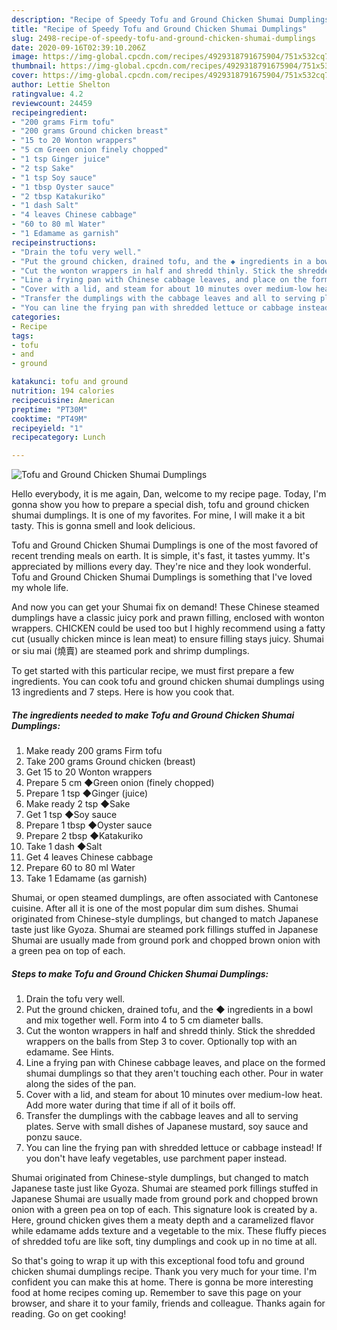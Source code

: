 ```yaml
---
description: "Recipe of Speedy Tofu and Ground Chicken Shumai Dumplings"
title: "Recipe of Speedy Tofu and Ground Chicken Shumai Dumplings"
slug: 2498-recipe-of-speedy-tofu-and-ground-chicken-shumai-dumplings
date: 2020-09-16T02:39:10.206Z
image: https://img-global.cpcdn.com/recipes/4929318791675904/751x532cq70/tofu-and-ground-chicken-shumai-dumplings-recipe-main-photo.jpg
thumbnail: https://img-global.cpcdn.com/recipes/4929318791675904/751x532cq70/tofu-and-ground-chicken-shumai-dumplings-recipe-main-photo.jpg
cover: https://img-global.cpcdn.com/recipes/4929318791675904/751x532cq70/tofu-and-ground-chicken-shumai-dumplings-recipe-main-photo.jpg
author: Lettie Shelton
ratingvalue: 4.2
reviewcount: 24459
recipeingredient:
- "200 grams Firm tofu"
- "200 grams Ground chicken breast"
- "15 to 20 Wonton wrappers"
- "5 cm Green onion finely chopped"
- "1 tsp Ginger juice"
- "2 tsp Sake"
- "1 tsp Soy sauce"
- "1 tbsp Oyster sauce"
- "2 tbsp Katakuriko"
- "1 dash Salt"
- "4 leaves Chinese cabbage"
- "60 to 80 ml Water"
- "1 Edamame as garnish"
recipeinstructions:
- "Drain the tofu very well."
- "Put the ground chicken, drained tofu, and the ◆ ingredients in a bowl and mix together well. Form into 4 to 5 cm diameter balls."
- "Cut the wonton wrappers in half and shredd thinly. Stick the shredded wrappers on the balls from Step 3 to cover. Optionally top with an edamame. See Hints."
- "Line a frying pan with Chinese cabbage leaves, and place on the formed shumai dumplings so that they aren&#39;t touching each other. Pour in water along the sides of the pan."
- "Cover with a lid, and steam for about 10 minutes over medium-low heat. Add more water during that time if all of it boils off."
- "Transfer the dumplings with the cabbage leaves and all to serving plates. Serve with small dishes of Japanese mustard, soy sauce and ponzu sauce."
- "You can line the frying pan with shredded lettuce or cabbage instead! If you don&#39;t have leafy vegetables, use parchment paper instead."
categories:
- Recipe
tags:
- tofu
- and
- ground

katakunci: tofu and ground 
nutrition: 194 calories
recipecuisine: American
preptime: "PT30M"
cooktime: "PT49M"
recipeyield: "1"
recipecategory: Lunch

---
```



![Tofu and Ground Chicken Shumai Dumplings](https://img-global.cpcdn.com/recipes/4929318791675904/751x532cq70/tofu-and-ground-chicken-shumai-dumplings-recipe-main-photo.jpg)

Hello everybody, it is me again, Dan, welcome to my recipe page. Today, I'm gonna show you how to prepare a special dish, tofu and ground chicken shumai dumplings. It is one of my favorites. For mine, I will make it a bit tasty. This is gonna smell and look delicious.

Tofu and Ground Chicken Shumai Dumplings is one of the most favored of recent trending meals on earth. It is simple, it's fast, it tastes yummy. It's appreciated by millions every day. They're nice and they look wonderful. Tofu and Ground Chicken Shumai Dumplings is something that I've loved my whole life.

And now you can get your Shumai fix on demand! These Chinese steamed dumplings have a classic juicy pork and prawn filling, enclosed with wonton wrappers. CHICKEN could be used too but I highly recommend using a fatty cut (usually chicken mince is lean meat) to ensure filling stays juicy. Shumai or siu mai (燒賣) are steamed pork and shrimp dumplings.


To get started with this particular recipe, we must first prepare a few ingredients. You can cook tofu and ground chicken shumai dumplings using 13 ingredients and 7 steps. Here is how you cook that.

<!--inarticleads1-->

##### The ingredients needed to make Tofu and Ground Chicken Shumai Dumplings:

1. Make ready 200 grams Firm tofu
1. Take 200 grams Ground chicken (breast)
1. Get 15 to 20 Wonton wrappers
1. Prepare 5 cm ◆Green onion (finely chopped)
1. Prepare 1 tsp ◆Ginger (juice)
1. Make ready 2 tsp ◆Sake
1. Get 1 tsp ◆Soy sauce
1. Prepare 1 tbsp ◆Oyster sauce
1. Prepare 2 tbsp ◆Katakuriko
1. Take 1 dash ◆Salt
1. Get 4 leaves Chinese cabbage
1. Prepare 60 to 80 ml Water
1. Take 1 Edamame (as garnish)


Shumai, or open steamed dumplings, are often associated with Cantonese cuisine. After all it is one of the most popular dim sum dishes. Shumai originated from Chinese-style dumplings, but changed to match Japanese taste just like Gyoza. Shumai are steamed pork fillings stuffed in Japanese Shumai are usually made from ground pork and chopped brown onion with a green pea on top of each. 

<!--inarticleads2-->

##### Steps to make Tofu and Ground Chicken Shumai Dumplings:

1. Drain the tofu very well.
1. Put the ground chicken, drained tofu, and the ◆ ingredients in a bowl and mix together well. Form into 4 to 5 cm diameter balls.
1. Cut the wonton wrappers in half and shredd thinly. Stick the shredded wrappers on the balls from Step 3 to cover. Optionally top with an edamame. See Hints.
1. Line a frying pan with Chinese cabbage leaves, and place on the formed shumai dumplings so that they aren&#39;t touching each other. Pour in water along the sides of the pan.
1. Cover with a lid, and steam for about 10 minutes over medium-low heat. Add more water during that time if all of it boils off.
1. Transfer the dumplings with the cabbage leaves and all to serving plates. Serve with small dishes of Japanese mustard, soy sauce and ponzu sauce.
1. You can line the frying pan with shredded lettuce or cabbage instead! If you don&#39;t have leafy vegetables, use parchment paper instead.


Shumai originated from Chinese-style dumplings, but changed to match Japanese taste just like Gyoza. Shumai are steamed pork fillings stuffed in Japanese Shumai are usually made from ground pork and chopped brown onion with a green pea on top of each. This signature look is created by a. Here, ground chicken gives them a meaty depth and a caramelized flavor while edamame adds texture and a vegetable to the mix. These fluffy pieces of shredded tofu are like soft, tiny dumplings and cook up in no time at all. 

So that's going to wrap it up with this exceptional food tofu and ground chicken shumai dumplings recipe. Thank you very much for your time. I'm confident you can make this at home. There is gonna be more interesting food at home recipes coming up. Remember to save this page on your browser, and share it to your family, friends and colleague. Thanks again for reading. Go on get cooking!
